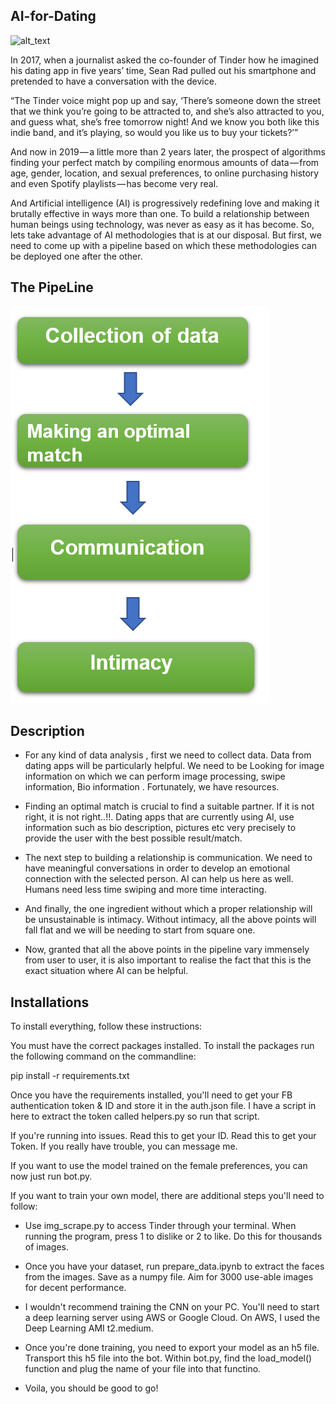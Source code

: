## AI-for-Dating

![alt_text](https://eyeondesign.aiga.org/wp-content/uploads/2017/03/Tinder-its-a-match-typography-aiga.png)


In 2017, when a journalist asked the co-founder of Tinder how he imagined his dating app in five years’ time, Sean Rad pulled out his smartphone and pretended to have a conversation with the device.

“The Tinder voice might pop up and say, ‘There’s someone down the street that we think you’re going to be attracted to, and she’s also attracted to you, and guess what, she’s free tomorrow night! And we know you both like this indie band, and it’s playing, so would you like us to buy your tickets?’”

And now in 2019 — a little more than 2 years later, the prospect of algorithms finding your perfect match by compiling enormous amounts of data — from age, gender, location, and sexual preferences, to online purchasing history and even Spotify playlists — has become very real.

And Artificial intelligence (AI) is progressively redefining love and making it brutally effective in ways more than one. To build a relationship between human beings using technology, was never as easy as it has become. So, lets take advantage of AI methodologies that is at our disposal. But first, we need to come up with a pipeline based on which these methodologies can be deployed one after the other.

## The PipeLine

![alt_text](https://github.com/soumyadip1995/AI-for-Dating/blob/master/figs/Screenshot%20(162).png?raw=true)

## Description


- For any kind of data analysis , first we need to collect data. Data from dating apps will be particularly helpful. We need to be Looking for image information on which we can perform image processing, swipe information, Bio information . Fortunately, we have resources.

- Finding an optimal match is crucial to find a suitable partner. If it is not right, it is not right..!!. Dating apps that are currently using AI, use information such as bio description, pictures etc very precisely to provide the user with the best possible result/match.

- The next step to building a relationship is communication. We need to have meaningful conversations in order to develop an emotional connection with the selected person. AI can help us here as well. Humans need less time swiping and more time interacting.

- And finally, the one ingredient without which a proper relationship will be unsustainable is intimacy. Without intimacy, all the above points will fall flat and we will be needing to start from square one.

- Now, granted that all the above points in the pipeline vary immensely from user to user, it is also important to realise the fact that this is the exact situation where AI can be helpful.

## Installations

To install everything, follow these instructions:

You must have the correct packages installed. To install the packages run the following command on the commandline:

 pip install -r requirements.txt

Once you have the requirements installed, you'll need to get your FB authentication token & ID and store it in the auth.json file. I have a script in here to extract the token called helpers.py so run that script.

If you're running into issues. Read this to get your ID. Read this to get your Token. If you really have trouble, you can message me.

If you want to use the model trained on the female preferences, you can now just run bot.py.

If you want to train your own model, there are additional steps you'll need to follow:

- Use img_scrape.py to access Tinder through your terminal. When running the program, press 1 to dislike or 2 to like. Do this for thousands of images.

- Once you have your dataset, run prepare_data.ipynb to extract the faces from the images. Save as a numpy file. Aim for 3000 use-able images for decent performance.

- I wouldn't recommend training the CNN on your PC. You'll need to start a deep learning server using AWS or Google Cloud. On AWS, I used the Deep Learning AMI t2.medium.

- Once you're done training, you need to export your model as an h5 file. Transport this h5 file into the bot. Within bot.py, find the load_model() function and plug the name of your file into that functino.

- Voila, you should be good to go!
